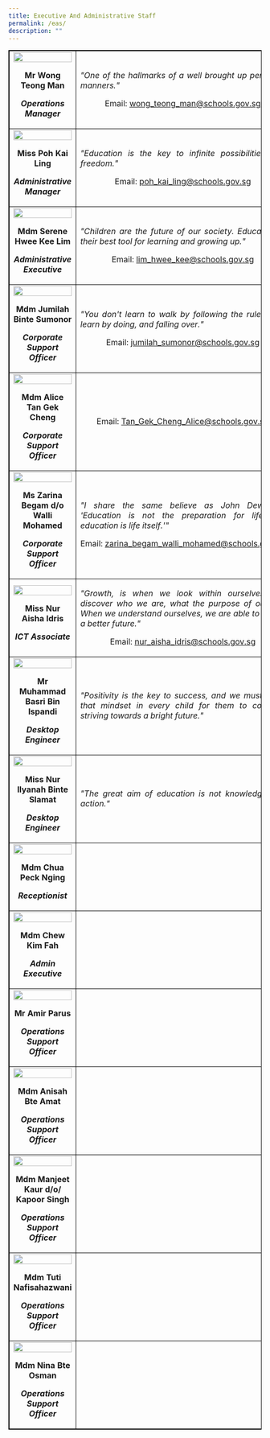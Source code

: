 ```yaml
---
title: Executive And Administrative Staff
permalink: /eas/
description: ""
---
```

<table style="border-collapse: collapse; width: 100%; border:1px solid black;">
<tbody>
<tr>
<td style="width: 33.3333%; text-align: center; border:1px solid black;">
<img src="/images/eas1.jpg" style="width: 100%;">
<p><strong>Mr Wong Teong Man</strong></p>
<p><strong><em>Operations Manager</em></strong></p>
</td>
<td style="width: 50%; text-align: justify; border:1px solid black;">
<p><em>"One of the hallmarks of a well brought up person is manners."</em></p>
<p style="width: 100%; text-align: center;">Email:&nbsp;<a href="mailto:wong_teong_man@schools.gov.sg">wong_teong_man@schools.gov.sg</a></p>
</td>
<tr>
<td style="width: 33.3333%; text-align: center; border:1px solid black;">
<img src="/images/eas2.jpg" style="width: 100%;">
<p><strong>Miss Poh Kai Ling</strong></p>
<p><strong><em>Administrative Manager</em></strong></p>
</td>
<td style="width: 50%; text-align: justify; border:1px solid black;">
<p><em>"Education is the key to infinite possibilities and freedom."</em></p>
<p style="width: 100%; text-align: center;">Email:&nbsp;<a href="mailto:poh_kai_ling@schools.gov.sg">poh_kai_ling@schools.gov.sg</a></p>
</td>
<tr>
<td style="width: 33.3333%; text-align: center; border:1px solid black;">
<img src="/images/eas3.jpg" style="width: 100%;">
<p><strong>Mdm Serene Hwee Kee Lim</strong></p>
<p><strong><em>Administrative Executive</em></strong></p>
</td>
<td style="width: 50%; text-align: justify; border:1px solid black;">
<p><em>"Children are the future of our society. Education is their best tool for learning and growing up."</em></p>
<p style="width: 100%; text-align: center;">Email:&nbsp;<a href="mailto:lim_hwee_kee@schools.gov.sg">lim_hwee_kee@schools.gov.sg</a></p>
</td>
<tr>
<td style="width: 33.3333%; text-align: center; border:1px solid black;">
<img src="/images/eas4.jpg" style="width: 100%;">
<p><strong>Mdm Jumilah Binte Sumonor</strong></p>
<p><strong><em>Corporate Support Officer</em></strong></p>
</td>
<td style="width: 50%; text-align: justify; border:1px solid black;">
<p><em>"You don't learn to walk by following the rules. You learn by doing, and falling over."</em></p>
<p style="width: 100%; text-align: center;">Email:&nbsp;<a href="mailto:jumilah_sumonor@schools.gov.sg">jumilah_sumonor@schools.gov.sg</a></p>
</td>
<tr>
<td style="width: 33.3333%; text-align: center; border:1px solid black;">
<img src="/images/ALICE.jpg" style="width: 100%;">
<p><strong>Mdm Alice Tan Gek Cheng</strong></p>
<p><strong><em>Corporate Support Officer</em></strong></p>
</td>
<td style="width: 50%; text-align: justify; border:1px solid black;">
<p><em></em></p>
<p style="width: 100%; text-align: center;">Email:&nbsp;<a href="mailto:Tan_Gek_Cheng_Alice@schools.gov.sg">Tan_Gek_Cheng_Alice@schools.gov.sg</a></p>
</td>
<tr>
<td style="width: 33.3333%; text-align: center; border:1px solid black;">
<img src="/images/eas6.jpg" style="width: 100%;">
<p><strong>Ms Zarina Begam d/o Walli Mohamed</strong></p>
<p><strong><em>Corporate Support Officer</em></strong></p>
</td>
<td style="width: 50%; text-align: justify; border:1px solid black;">
<p><em>"I share the same believe as John Dewey - 'Education is not the preparation for life, but education is life itself.'"</em></p>
<p style="width: 100%; text-align: center;">Email:&nbsp;<a href="mailto:zarina_begam_walli_mohamed@schools.gov.sg">zarina_begam_walli_mohamed@schools.gov.sg</a></p>
</td>
<tr>
<td style="width: 33.3333%; text-align: center; border:1px solid black;">
<img src="/images/eas7.jpg" style="width: 100%;">
<p><strong>Miss Nur Aisha Idris</strong></p>
<p><strong><em>ICT Associate</em></strong></p>
</td>
<td style="width: 50%; text-align: justify; border:1px solid black;">
<p><em>"Growth, is when we look within ourselves and discover who we are, what the purpose of our life. When we understand ourselves, we are able to shape a better future."</em></p>
<p style="width: 100%; text-align: center;">Email:&nbsp;<a href="mailto:nur_aisha_idris@schools.gov.sg">nur_aisha_idris@schools.gov.sg</a></p>
</td>
<tr>
<td style="width: 33.3333%; text-align: center; border:1px solid black;">
<img src="/images/eas8.jpg" style="width: 100%;">
<p><strong>Mr Muhammad Basri Bin Ispandi</strong></p>
<p><strong><em>Desktop Engineer</em></strong></p>
</td>
<td style="width: 50%; text-align: justify; border:1px solid black;">
<p><em>"Positivity is the key to success, and we must instill that mindset in every child for them to continue striving towards a bright future."</em></p>
</td>
<tr>
<td style="width: 33.3333%; text-align: center; border:1px solid black;">
<img src="/images/eas9.jpg" style="width: 100%;">
<p><strong>Miss Nur Ilyanah Binte Slamat</strong></p>
<p><strong><em>Desktop Engineer</em></strong></p>
</td>
<td style="width: 50%; text-align: justify; border:1px solid black;">
<p><em>"The great aim of education is not knowledge, but action."</em></p>
</td>
<tr>
<td style="width: 33.3333%; text-align: center; border:1px solid black;">
<img src="/images/eas10.jpg" style="width: 100%;">
<p><strong>Mdm Chua Peck Nging</strong></p>
	<p><strong><em>Receptionist</em></strong></p>
<td style="width: 50%; text-align: justify; border:1px solid black;">
</td>
<tr>
<td style="width: 33.3333%; text-align: center; border:1px solid black;">
<img src="/images/KIM FAH.jpg" style="width: 100%;">
<p><strong>Mdm Chew Kim Fah</strong></p>
	<p><strong><em>Admin Executive</em</strong></p>
<td style="width: 50%; text-align: justify; border:1px solid black;">
</td>
<tr>
<td style="width: 33.3333%; text-align: center; border:1px solid black;">
<img src="/images/eas12.jpg" style="width: 100%;">
<p><strong>Mr Amir Parus</strong></p>
<p><strong><em>Operations Support Officer</em></strong></p>
<td style="width: 50%; text-align: justify; border:1px solid black;">
</td>
<tr>
<td style="width: 33.3333%; text-align: center; border:1px solid black;">
<img src="/images/eas13.jpg" style="width: 100%;">
<p><strong>Mdm Anisah Bte Amat</strong></p>
<p><strong><em>Operations Support Officer</em></strong></p>
<td style="width: 50%; text-align: justify; border:1px solid black;">
</td>
<tr>
<td style="width: 33.3333%; text-align: center; border:1px solid black;">
<img src="/images/eas14.jpg" style="width: 100%;">
<p><strong>Mdm Manjeet Kaur d/o/ Kapoor Singh</strong></p>
<p><strong><em>Operations Support Officer</em></strong></p>
<td style="width: 50%; text-align: justify; border:1px solid black;">
</td>
<tr>
<td style="width: 33.3333%; text-align: center; border:1px solid black;">
<img src="/images/eas15.jpg" style="width: 100%;">
<p><strong>Mdm Tuti Nafisahazwani</strong></p>
<p><strong><em>Operations Support Officer</em></strong></p>
<td style="width: 50%; text-align: justify; border:1px solid black;">
</td>
<tr>
<td style="width: 33.3333%; text-align: center; border:1px solid black;">
<img src="/images/eas16.jpg" style="width: 100%;">
<p><strong>Mdm Nina Bte Osman</strong></p>
<p><strong><em>Operations Support Officer</em></strong></p>
<td style="width: 50%; text-align: justify; border:1px solid black;"></td>
	</tr>
	</tbody>
	</table>